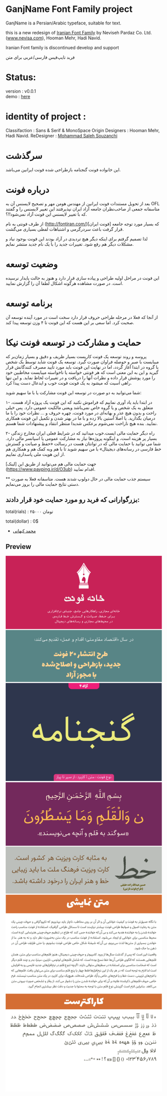 # GanjName Font Family project

GanjName is a  Persian/Arabic typeface, suitable for text.

this is a new redesign of [Iranian Font Family](https://github.com/font-store/font-Iranian) by Neviseh Pardaz Co. Ltd. (www.nevisa.com), Hooman Mehr, Hadi Navid.

Iranian Font family is discontinued develop and support

فربد تایپ‌فیس فارسی/عربی برای متن

# Status:
 version : v0.0.1   
 demo : [here](http://font-store.github.io/font-farboad/online/)


# identity of project :

Classifaction : Sans & Serif & MonoSpace
Origin Designers : Hooman Mehr, Hadi Navid.
ReDesigner : [Mohammad Saleh Souzanchi](http://github.com/zoghal/)



# سرگذشت
 این خانواده فونت گنجنامه بازطراحی شده فونت ایرانین می‌باشد.


# درباره فونت

بعد از تحویل مستندات فونت ایرانین از مهندس هومن مهر و تصحیح لایسنس آن به OFL متاسفانه جمعی از صاحب‌نظران جامعه آزاد ایران نپذیرفتند این تغییر لایسنس را و گفتند که با تغییر لایسنس این فونت آزاد نمی‌شود!!؟.

از طرف فونتی به نام (http://fontiran.com/)[فونت ایران] که بسیار مورد توجه جامعه قرار گرفت باعث سردرگرمی و اشتباهات لفظی بسیاری می‌گشت.

لذا تصمیم گرفتم برای اینکه دیگر هیچ تردیدی در آزاد بودند این فونت بوجود نیاد و مشکلات دیگر هم رفع شود. تغییرات جدید را با یک نام جدید منتشر نمایم.


# وضعیت توسعه

این فونت در مراحل اولیه طراحی و پیاده سازی قرار دارد و هنوز به حالت پایدار نرسیده است.
در صورت مشاهده هرگونه اشکال لطفا آن را گزارش نمایید.

# برنامه توسعه

از آنجا که فعلا در مرحله طراحی حروف قرار دارد سخت است در مورد آینده توسعه آن صحبت کرد. اما سعی بر این هست که این فونت تا ۴ وزن توسعه پیدا کند.


# حمایت و مشارکت در توسعه فونت نیکا

پروسه و روند توسعه یک فونت کاریست بسیار ظریف و دقیق و بسیار زمان‌بر که میبایست با صبر و حوصله فراوان صورت گیرد. توسعه یک فونت شاید توسط یک شخص یا گروه در ابتدا آغاز گردد، اما در نهایت این فونت باید مورد تایید مصرف کنندگانش قرار گیرید و این به این معنی است که هر فونتی خواسته یا ناخواسته میبایست مخاطبین خود را مورد پوشش قرار داده  و نظرات آنها را دریافت و در تغییرات لحاظ نماید. و این تنها راهی اسیت که میشود به یک فونت فونت خوب و ایدعال دست پیدا کرد.

شما می‌توانید به دو صورت در توسعه این فونت مشارکت یا با ما سهیم شوید:

۱- در ابتدا باید یاد آوری نماییم که فراموش نکنید که این فونت یک پروژه آزاد هست، متعلق به یک شخص و یا گروه خاص نمی‌باشد ویعنی مالکیت عمومی دارد. پس خیلی راحت و بدون هیچ عذر و بهانه‌ای در مورد فونت، چهره حروف  و … نظرات خود را با ما درمیان بگذارید. یا اصلا آستین بالا زده و با ما در بهتر شدن و تکمیل این فونت همکاری نمایید. بنده هیچ ناراحت نمی‌شوم برعکس شدیدا منتظر انتقاد و پیشنهادات شما هستم.


۲- راه دیگر حمایت مالی ایست.خوب میدانید که در شرایط فعلی ایران مخارج زندگی بسیار پر هزینه است، و اینگونه پروژه‌ها نیاز به مشارکت عمومی یا اسپانسر مالی دارد.  شما می توانید با حمایت مالی که در توانتان هست در رسالت «حفظ و صیانت و گسترش خط فارسی در رسانه‌های دیجیتال» با من سهیم شوید تا با هم وبه کمک هم و  همکاری هم از این هویت ملی پاسداری نماییم.

جهت حمایت مالی هم می‌توانید از طریق این [لینک]   (https://www.payping.ir/d/O3ub) اقدام نمایید.

** سیستم جذب حمایت مالی در حال دولوپ شدند هست. متاسفانه فعلا به صورت دستی نتایج حمایت مالی را بروز می‌نمایم.

## بزرگوارانی که فربد رو مورد حمایت خود  قرار دادند:


total(rials) : ۲۵۰۰۰ تومان

total(dollar) : 0$


-   [محمد کیهانی](https://twitter.com/1keyhani)




## Preview
![Intro](docs/cell1.png)
![Intro](docs/cell2.png)
![Intro](docs/cell3.png)
![Intro](docs/cell4.png)
![Intro](docs/cell5.png)
![Intro](docs/cell6.png)
![Intro](docs/cell8.png)
